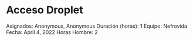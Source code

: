 # Acceso Droplet

Asignados: Anonymous, Anonymous
Duración (horas): 1
Equipo: Nefrovida
Fecha: April 4, 2022
Horas Hombre: 2
